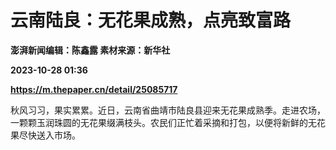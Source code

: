 # 云南陆良：无花果成熟，点亮致富路
**澎湃新闻编辑：陈鑫露 素材来源：新华社**

**2023-10-28 01:36**

**https://m.thepaper.cn/detail/25085717**

秋风习习，果实累累。近日，云南省曲靖市陆良县迎来无花果成熟季。走进农场，一颗颗玉润珠圆的无花果缀满枝头。农民们正忙着采摘和打包，以便将新鲜的无花果尽快送入市场。